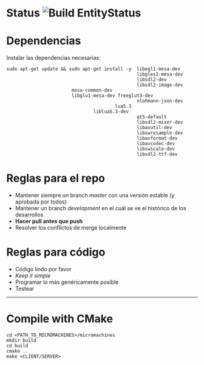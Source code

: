 # Status ![Build EntityStatus](https://travis-ci.com/tomasLopezHidalgo/micromachines.svg?token=oxmxJLZdAcWRA9wdCzqo&branch=master)

# Dependencias

Instalar las dependencias necesarias:

```
sudo apt-get update && sudo apt-get install -y  libegl1-mesa-dev 
                                                libgles2-mesa-dev  
                                                libsdl2-dev 
                                                libsdl2-image-dev
						mesa-common-dev
						libglu1-mesa-dev freeglut3-dev
                                                nlohmann-json-dev 
                                  		lua5.3 
				                liblua5.3-dev
                                                qt5-default
                                                libsdl2-mixer-dev
                                                libavutil-dev
                                                libswresample-dev
                                                libavformat-dev
                                                libavcodec-dev
                                                libswscale-dev
                                                libsdl2-ttf-dev

``` 
# Reglas para el repo

- Mantener siempre un branch *master* con una versión estable (y aprobada por todos)
- Mantener un branch *development* en el cuál se ve el histórico de los desarrollos
- **Hacer pull antes que push** 
- Resolver los conflictos de merge localmente

# Reglas para código

- Código lindo por favor
- *Keep it simple*
- Programar lo más genéricamente posible
- Testear

---

# Compile with CMake

```
cd <PATH_TO_MICROMACHINES>/micromachines
mkdir build
cd build
cmake ..
make <CLIENT/SERVER>
```
